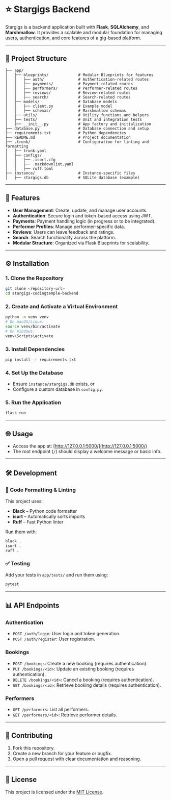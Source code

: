# ⭐ Stargigs Backend

Stargigs is a backend application built with **Flask**, **SQLAlchemy**, and **Marshmallow**. It provides a scalable and modular foundation for managing users, authentication, and core features of a gig-based platform.

---

## 📁 Project Structure

```
├── app/
│   ├── blueprints/             # Modular Blueprints for features
│   │   ├── auth/               # Authentication-related routes
│   │   ├── payments/           # Payment-related routes
│   │   ├── performers/         # Performer-related routes
│   │   ├── reviews/            # Review-related routes
│   │   ├── search/             # Search-related routes
│   ├── models/                 # Database models
│   │   ├── client.py           # Example model
│   │   ├── schemas/            # Marshmallow schemas
│   ├── utils/                  # Utility functions and helpers
│   ├── tests/                  # Unit and integration tests
│   ├── __init__.py             # App factory and initialization
├── database.py                 # Database connection and setup
├── requirements.txt            # Python dependencies
├── README.md                   # Project documentation
├── .trunk/                     # Configuration for linting and formatting
│   ├── trunk.yaml
│   ├── configs/
│   │   ├── .isort.cfg
│   │   ├── .markdownlint.yaml
│   │   ├── ruff.toml
├── instance/                   # Instance-specific files
│   ├── stargigs.db             # SQLite database (example)
```

---

## 🚀 Features

- **User Management**: Create, update, and manage user accounts.
- **Authentication**: Secure login and token-based access using JWT.
- **Payments**: Payment handling logic (in progress or to be integrated).
- **Performer Profiles**: Manage performer-specific data.
- **Reviews**: Users can leave feedback and ratings.
- **Search**: Search functionality across the platform.
- **Modular Structure**: Organized via Flask Blueprints for scalability.

---

## ⚙️ Installation

### 1. Clone the Repository
```bash
git clone <repository-url>
cd stargigs-codingtemple-backend
```

### 2. Create and Activate a Virtual Environment
```bash
python -m venv venv
# On macOS/Linux:
source venv/bin/activate
# On Windows:
venv\Scripts\activate
```

### 3. Install Dependencies
```bash
pip install -r requirements.txt
```

### 4. Set Up the Database
- Ensure `instance/stargigs.db` exists, or
- Configure a custom database in `config.py`.

### 5. Run the Application
```bash
flask run
```

---

## 🌐 Usage

- Access the app at: [http://127.0.0.1:5000/](http://127.0.0.1:5000/)
- The root endpoint (`/`) should display a welcome message or basic info.

---

## 🛠️ Development

### 🧹 Code Formatting & Linting

This project uses:

- **Black** – Python code formatter
- **isort** – Automatically sorts imports
- **Ruff** – Fast Python linter

Run them with:
```bash
black .
isort .
ruff .
```

### ✅ Testing

Add your tests in `app/tests/` and run them using:
```bash
pytest
```

---

## 📊 API Endpoints

### Authentication
- `POST /auth/login`: User login and token generation.
- `POST /auth/register`: User registration.

### Bookings
- `POST /bookings`: Create a new booking (requires authentication).
- `PUT /bookings/<id>`: Update an existing booking (requires authentication).
- `DELETE /bookings/<id>`: Cancel a booking (requires authentication).
- `GET /bookings/<id>`: Retrieve booking details (requires authentication).

### Performers
- `GET /performers`: List all performers.
- `GET /performers/<id>`: Retrieve performer details.

---

## 🤝 Contributing

1. Fork this repository.
2. Create a new branch for your feature or bugfix.
3. Open a pull request with clear documentation and reasoning.

---

## 📄 License

This project is licensed under the [MIT License](https://opensource.org/licenses/MIT).